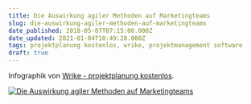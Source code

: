 ```yaml
---
title: Die Auswirkung agiler Methoden auf Marketingteams
slug: die-auswirkung-agiler-methoden-auf-marketingteams
date_published: 2018-05-07T07:15:00.000Z
date_updated: 2021-01-04T10:49:28.000Z
tags: projektplanung kostenlos, wrike, projektmanagement software
draft: true
---
```


Infographik von [Wrike - projektplanung kostenlos](https://www.wrike.com/de/).

[![Die Auswirkung agiler Methoden auf Marketingteams](https://d3tvpxjako9ywy.cloudfront.net/blog/wp-content/uploads/2016/11/wrike_infographic_The_Agile_Effect_DE.jpg)](https://www.wrike.com/de/blog/die-auswirkung-agiler-methoden-auf-marketingteams-infografik/)
